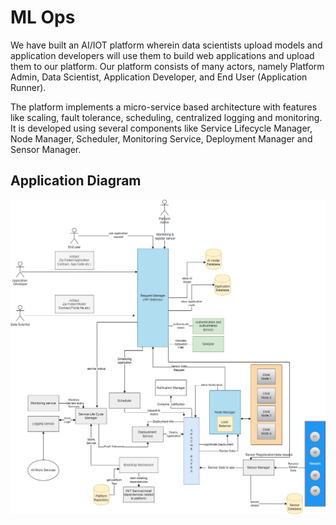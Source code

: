 # ML Ops

We have built an AI/IOT platform wherein data scientists upload models and application developers will use them to build web applications and upload them to our platform. Our platform consists of many actors, namely Platform Admin, Data Scientist, Application Developer, and End User (Application Runner).

The platform implements a micro-service based architecture with features like scaling, fault tolerance, scheduling,
centralized logging and monitoring. It is developed using several components like Service Lifecycle Manager, Node
Manager, Scheduler, Monitoring Service, Deployment Manager and Sensor Manager.

## Application Diagram
![alt text](https://raw.githubusercontent.com/shreyash53/MLOPS-Distributed-Platform/main/Application%20Diagram.jpg)

